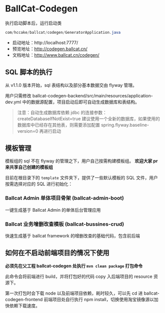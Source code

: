 # BallCat-Codegen

执行启动脚本后，运行启动类

```java
com/hccake/ballcat/codegen/GeneratorApplication.java
```

- 启动地址：http://localhost:7777/
- 预览地址：http://codegen.ballcat.cn/
- 文档地址：http://www.ballcat.cn/codegen/

## SQL 脚本的执行

从 v1.1.0 版本开始，sql 表结构以及部分基本数据交由 flyway 管理。

用户只需修改 ballcat-codegen-backend/src/main/resources/application-dev.yml 中的数据源配置，项目启动后即可自动生成数据库和表结构。

> 注意：自动生成数据库依赖 jdbc 的连接参数：createDatabaseIfNotExist=true
> 建议使用一个全新的数据库，如果使用的数据库中已经存在其他表，则需要添加配置 spring.flyway.baseline-version=0 再进行启动

## 模板管理

模板组的 sql 不在 flyway 的管理之下，用户自己按需构建模板组。
**欢迎大家 pr 来共享自己创建的模板组**

目前在根目录下的 `template` 文件夹下，提供了一些默认模板的 SQL 文件，用户按需选择对应的 SQL 进行初始化：

### Ballcat Admin 单体项目骨架 (ballcat-admin-boot)
一键生成基于 Ballcat Admin 的单体后台管理应用

### Ballcat 业务增删改查模板 (ballcat-bussines-crud)
快速生成基于 ballcat framework 的增删改查的基础代码，包含前后端


## 如何在不启动前端项目的情况下使用

**必须先在父工程 ballcat-codegen 处执行 `mvn clean package` 打包命令**  

此命令会将前端进行 build，并将打包好的代码 copy 入后端项目的 resource 资源下。

第一次打包时会下载 node 以及前端项目依赖，耗时较久，可以先 cd 进 ballcat-codegen-frontend 前端项目处自行执行 npm install，切换使用淘宝镜像源以加快依赖下载速度。



